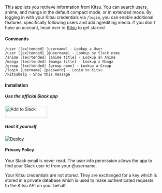 This app lets you retrieve information from Kitsu. You can search users, anime, and manga in the default compact mode, or in extended mode. By logging in with your Kitsu credentials via `/login`, you can enable additional features, specifically following users and adding/editing media. If you don't have an account, head over to [Kitsu](https://kitsu.io) to get started.

#### Commands

```
/user [(ex)tended] [username] - Lookup a User
/user [(ex)tended] [@username] - Lookup by Slack name
/anime [(ex)tended] [anime title] - Lookup an Anime
/manga [(ex)tended] [manga title] - Lookup a Manga
/group [(ex)tended] [group name] - Lookup a Group
/login [username] [password] - Login to Kitsu
/kitsuhelp - Show this message
```

#### Installation

##### Use the official Slack app

<a href="https://slack.com/oauth/authorize?scope=commands,links:read,links:write&client_id=12303250033.57925979077"><img alt="Add to Slack" height="40" width="139" src="https://platform.slack-edge.com/img/add_to_slack.png" srcset="https://platform.slack-edge.com/img/add_to_slack.png 1x, https://platform.slack-edge.com/img/add_to_slack@2x.png 2x" /></a>

##### Host it yourself

[![Deploy](https://www.herokucdn.com/deploy/button.svg)](https://heroku.com/deploy)

#### Privacy Policy

Your Slack email is never read. The user info permission allows the app to find your Slack user id from your @username.

Your Kitsu credentials are not stored. They are exchanged for a key which is stored in a private database which is used to make authenticated requests to the Kitsu API on your behalf.
